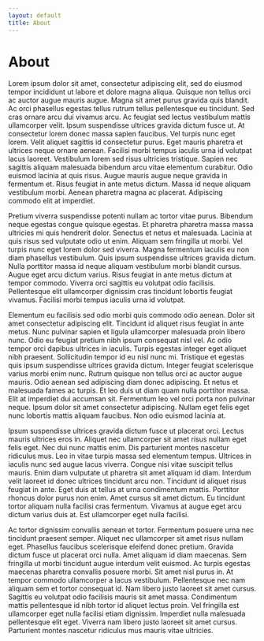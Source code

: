 ```yaml
---
layout: default
title: About
---
```


# About

Lorem ipsum dolor sit amet, consectetur adipiscing elit, sed do eiusmod tempor incididunt ut labore et dolore magna aliqua. Quisque non tellus orci ac auctor augue mauris augue. Magna sit amet purus gravida quis blandit. Ac orci phasellus egestas tellus rutrum tellus pellentesque eu tincidunt. Sed cras ornare arcu dui vivamus arcu. Ac feugiat sed lectus vestibulum mattis ullamcorper velit. Ipsum suspendisse ultrices gravida dictum fusce ut. At consectetur lorem donec massa sapien faucibus. Vel turpis nunc eget lorem. Velit aliquet sagittis id consectetur purus. Eget mauris pharetra et ultrices neque ornare aenean. Facilisi morbi tempus iaculis urna id volutpat lacus laoreet. Vestibulum lorem sed risus ultricies tristique. Sapien nec sagittis aliquam malesuada bibendum arcu vitae elementum curabitur. Odio euismod lacinia at quis risus. Augue mauris augue neque gravida in fermentum et. Risus feugiat in ante metus dictum. Massa id neque aliquam vestibulum morbi. Aenean pharetra magna ac placerat. Adipiscing commodo elit at imperdiet.

Pretium viverra suspendisse potenti nullam ac tortor vitae purus. Bibendum neque egestas congue quisque egestas. Et pharetra pharetra massa massa ultricies mi quis hendrerit dolor. Senectus et netus et malesuada. Lacinia at quis risus sed vulputate odio ut enim. Aliquam sem fringilla ut morbi. Vel turpis nunc eget lorem dolor sed viverra. Magna fermentum iaculis eu non diam phasellus vestibulum. Quis ipsum suspendisse ultrices gravida dictum. Nulla porttitor massa id neque aliquam vestibulum morbi blandit cursus. Augue eget arcu dictum varius. Risus feugiat in ante metus dictum at tempor commodo. Viverra orci sagittis eu volutpat odio facilisis. Pellentesque elit ullamcorper dignissim cras tincidunt lobortis feugiat vivamus. Facilisi morbi tempus iaculis urna id volutpat.

Elementum eu facilisis sed odio morbi quis commodo odio aenean. Dolor sit amet consectetur adipiscing elit. Tincidunt id aliquet risus feugiat in ante metus. Nunc pulvinar sapien et ligula ullamcorper malesuada proin libero nunc. Odio eu feugiat pretium nibh ipsum consequat nisl vel. Ac odio tempor orci dapibus ultrices in iaculis. Turpis egestas integer eget aliquet nibh praesent. Sollicitudin tempor id eu nisl nunc mi. Tristique et egestas quis ipsum suspendisse ultrices gravida dictum. Integer feugiat scelerisque varius morbi enim nunc. Rutrum quisque non tellus orci ac auctor augue mauris. Odio aenean sed adipiscing diam donec adipiscing. Et netus et malesuada fames ac turpis. Et leo duis ut diam quam nulla porttitor massa. Elit at imperdiet dui accumsan sit. Fermentum leo vel orci porta non pulvinar neque. Ipsum dolor sit amet consectetur adipiscing. Nullam eget felis eget nunc lobortis mattis aliquam faucibus. Non odio euismod lacinia at.

Ipsum suspendisse ultrices gravida dictum fusce ut placerat orci. Lectus mauris ultrices eros in. Aliquet nec ullamcorper sit amet risus nullam eget felis eget. Nec dui nunc mattis enim. Dis parturient montes nascetur ridiculus mus. Leo in vitae turpis massa sed elementum tempus. Ultrices in iaculis nunc sed augue lacus viverra. Congue nisi vitae suscipit tellus mauris. Enim diam vulputate ut pharetra sit amet aliquam id diam. Interdum velit laoreet id donec ultrices tincidunt arcu non. Tincidunt id aliquet risus feugiat in ante. Eget duis at tellus at urna condimentum mattis. Porttitor rhoncus dolor purus non enim. Amet cursus sit amet dictum. Eu tincidunt tortor aliquam nulla facilisi cras fermentum. Vivamus at augue eget arcu dictum varius duis at. Est ullamcorper eget nulla facilisi.

Ac tortor dignissim convallis aenean et tortor. Fermentum posuere urna nec tincidunt praesent semper. Aliquet nec ullamcorper sit amet risus nullam eget. Phasellus faucibus scelerisque eleifend donec pretium. Gravida dictum fusce ut placerat orci nulla. Amet aliquam id diam maecenas. Sem fringilla ut morbi tincidunt augue interdum velit euismod. Ac turpis egestas maecenas pharetra convallis posuere morbi. Sit amet nisl purus in. At tempor commodo ullamcorper a lacus vestibulum. Pellentesque nec nam aliquam sem et tortor consequat id. Nam libero justo laoreet sit amet cursus. Sagittis eu volutpat odio facilisis mauris sit amet massa. Condimentum mattis pellentesque id nibh tortor id aliquet lectus proin. Vel fringilla est ullamcorper eget nulla facilisi etiam dignissim. Imperdiet nulla malesuada pellentesque elit eget. Viverra nam libero justo laoreet sit amet cursus. Parturient montes nascetur ridiculus mus mauris vitae ultricies.